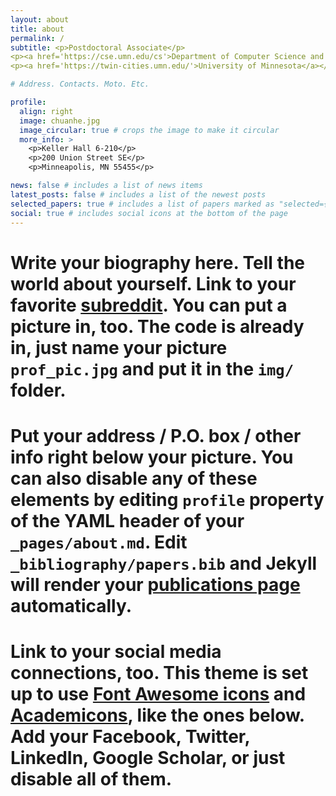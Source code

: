 ```yaml
---
layout: about
title: about
permalink: /
subtitle: <p>Postdoctoral Associate</p>
<p><a href='https://cse.umn.edu/cs'>Department of Computer Science and Engineering</a>  </p>
<p><a href='https://twin-cities.umn.edu/'>University of Minnesota</a></p>

# Address. Contacts. Moto. Etc.

profile:
  align: right
  image: chuanhe.jpg
  image_circular: true # crops the image to make it circular
  more_info: >
    <p>Keller Hall 6-210</p>
    <p>200 Union Street SE</p>
    <p>Minneapolis, MN 55455</p>

news: false # includes a list of news items
latest_posts: false # includes a list of the newest posts
selected_papers: true # includes a list of papers marked as "selected={true}"
social: true # includes social icons at the bottom of the page
---
```


# Write your biography here. Tell the world about yourself. Link to your favorite [subreddit](http://reddit.com). You can put a picture in, too. The code is already in, just name your picture `prof_pic.jpg` and put it in the `img/` folder.

# Put your address / P.O. box / other info right below your picture. You can also disable any of these elements by editing `profile` property of the YAML header of your `_pages/about.md`. Edit `_bibliography/papers.bib` and Jekyll will render your [publications page](/al-folio/publications/) automatically.

# Link to your social media connections, too. This theme is set up to use [Font Awesome icons](https://fontawesome.com/) and [Academicons](https://jpswalsh.github.io/academicons/), like the ones below. Add your Facebook, Twitter, LinkedIn, Google Scholar, or just disable all of them.
